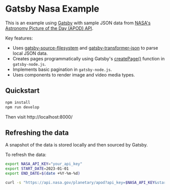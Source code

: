 # Gatsby Nasa Example

This is an example using [Gatsby](https://www.gatsbyjs.com/) with sample JSON data from [NASA's Astronomy Picture of the Day (APOD) API](https://api.nasa.gov/).

Key features:
- Uses [gatsby-source-filesystem](https://www.gatsbyjs.com/plugins/gatsby-source-filesystem/) and [gatsby-transformer-json](https://www.gatsbyjs.com/plugins/gatsby-transformer-json/) to parse local JSON data.
- Creates pages programmatically using Gatsby's [createPage()](https://www.gatsbyjs.com/docs/reference/config-files/actions/#createPage) function in `gatsby-node.js`.
- Implements basic pagination in `gatsby-node.js`.
- Uses components to render image and video media types.


## Quickstart

```sh
npm install
npm run develop
```

Then visit http://localhost:8000/

## Refreshing the data

A snapshot of the data is stored locally and then sourced by Gatsby.

To refresh the data:

```sh
export NASA_API_KEY="your_api_key"
export START_DATE=2023-01-01
export END_DATE=$(date +%Y-%m-%d)

curl -s "https://api.nasa.gov/planetary/apod?api_key=$NASA_API_KEY&start_date=$START_DATE&end_date=$END_DATE" | python3 -m json.tool >data/nasa.json
```
